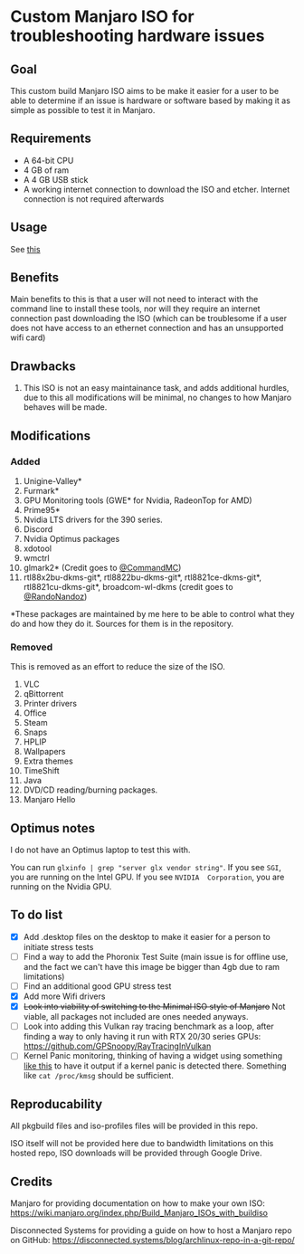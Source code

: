 # Custom Manjaro ISO for troubleshooting hardware issues

## Goal

This custom build Manjaro ISO aims to be make it easier for a user to be able to determine if an issue is hardware or software based by making it as simple as possible to test it in Manjaro.

## Requirements

* A 64-bit CPU
* 4 GB of ram
* A 4 GB USB stick
* A working internet connection to download the ISO and etcher. Internet connection is not required afterwards

## Usage

See [this](https://github.com/Evernow/evernowmanjaro/wiki)

## Benefits

Main benefits to this is that a user will not need to interact with the command line to install these tools, nor will they require an internet connection past downloading the ISO (which can be troublesome if a user does not have access to an ethernet connection and has an unsupported wifi card) 

## Drawbacks

1. This ISO is not an easy maintainance task, and adds additional hurdles, due to this all modifications will be minimal, no changes to how Manjaro behaves will be made.


## Modifications

### Added

1. Unigine-Valley*
2. Furmark*
3. GPU Monitoring tools (GWE* for Nvidia, RadeonTop for AMD)
4. Prime95*
5. Nvidia LTS drivers for the 390 series. 
6. Discord
7. Nvidia Optimus packages 
8. xdotool
9. wmctrl
10. glmark2* (Credit goes to [@CommandMC](https://github.com/CommandMC)) 
11. rtl88x2bu-dkms-git*, rtl8822bu-dkms-git*, rtl8821ce-dkms-git*, rtl8821cu-dkms-git*, broadcom-wl-dkms (credit goes to [@RandoNandoz](https://github.com/RandoNandoz))

*These packages are maintained by me here to be able to control what they do and how they do it. Sources for them is in the repository.

### Removed
This is removed as an effort to reduce the size of the ISO.

1. VLC
2. qBittorrent
3. Printer drivers
4. Office
5. Steam
6. Snaps
7. HPLIP
8. Wallpapers
9. Extra themes
10. TimeShift
11. Java
12. DVD/CD reading/burning packages.
13. Manjaro Hello

## Optimus notes

I do not have an Optimus laptop to test this with. 

You can run `glxinfo | grep "server glx vendor string"`. If you see 
`SGI`, you are running on the Intel GPU. If you see `NVIDIA 
Corporation`, you are running on the Nvidia GPU.

## To do list

- [x] Add .desktop files on the desktop to make it easier for a person to initiate stress tests
- [ ] Find a way to add the Phoronix Test Suite (main issue is for offline use, and the fact we can't have this image be bigger than 4gb due to ram limitations)
- [ ] Find an additional good GPU stress test 
- [x] Add more Wifi drivers
- [x] ~~Look into viability of switching to the Minimal ISO style of Manjaro~~ Not viable, all packages not included are ones needed anyways.
- [ ] Look into adding this Vulkan ray tracing benchmark as a loop, after finding a way to only having it run with RTX 20/30 series GPUs: https://github.com/GPSnoopy/RayTracingInVulkan 
- [ ] Kernel Panic monitoring, thinking of having a widget using something [like this](https://apps.kde.org/knotes/) to have it output if a kernel panic is detected there. Something like `cat /proc/kmsg` should be sufficient. 

## Reproducability

All pkgbuild files and iso-profiles files will be provided in this repo. 

ISO itself will not be provided here due to bandwidth limitations on this hosted repo, ISO downloads will be provided through Google Drive.

## Credits

Manjaro for providing documentation on how to make your own ISO: https://wiki.manjaro.org/index.php/Build_Manjaro_ISOs_with_buildiso

Disconnected Systems for providing a guide on how to host a Manjaro repo on GitHub: https://disconnected.systems/blog/archlinux-repo-in-a-git-repo/

